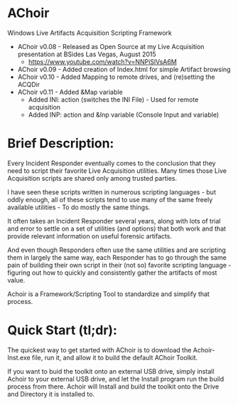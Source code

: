 # AChoir
Windows Live Artifacts Acquisition Scripting Framework

* AChoir v0.08 - Released as Open Source at my Live Acquisition presentation at BSides Las Vegas, August 2015
  * https://www.youtube.com/watch?v=NNPiSlVsA6M
* AChoir v0.09 - Added creation of Index.html for simple Artifact browsing
* AChoir v0.10 - Added Mapping to remote drives, and (re)setting the ACQDir
* AChoir v0.11 - Added &Map variable 
  * Added INI: action (switches the INI File) - Used for remote acquisition
  * Added INP: action and &Inp variable (Console Input and variable)


# Brief Description:
Every Incident Responder eventually comes to the conclusion that they need to script their favorite Live Acquisition utilities.  Many times those Live Acquisition scripts are shared only among trusted parties.

I have seen these scripts written in numerous scripting languages - but oddly enough, all of these scripts tend to use many of the same freely available utilities - To do mostly the same things.

It often takes an Incident Responder several years, along with lots of trial and error to settle on a set of utilities (and options) that both work and that provide relevant information on useful forensic artifacts.

And even though Responders often use the same utilities and are scripting them in largely the same way, each Responder has to go through the same pain of building their own script in their (not so) favorite scripting language - figuring out how to quickly and consistently gather the artifacts of most value. 

Achoir is a Framework/Scripting Tool to standardize and simplify that process.

# Quick Start (tl;dr):
The quickest way to get started with AChoir is to download the Achoir-Inst.exe file, run it, and allow it to build the default AChoir Toolkit.  

If you want to buid the toolkit onto an external USB drive, simply install Achoir to your external USB drive, and let the Install program run the build process from there.  Achoir will Install and build the toolkit onto the Drive and Directory it is installed to. 
